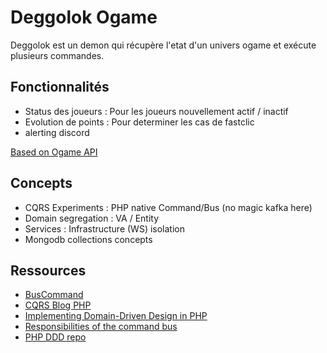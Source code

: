 # Deggolok Ogame

Deggolok est un demon qui récupère l'etat d'un univers ogame et exécute plusieurs commandes.


## Fonctionnalités

- Status des joueurs : Pour les joueurs nouvellement actif / inactif
- Evolution de points : Pour determiner les cas de fastclic
- alerting discord

[Based on Ogame API](https://board.origin.ogame.gameforge.com/index.php/Thread/3927-OGame-API/)
 
 ## Concepts
 - CQRS Experiments : PHP native Command/Bus (no magic kafka here)
 - Domain segregation : VA / Entity 
 - Services : Infrastructure (WS) isolation 
 - Mongodb collections concepts
  
 ## Ressources 
 - [BusCommand](https://matthiasnoback.nl/2015/01/responsibilities-of-the-command-bus/) 
 - [CQRS Blog PHP](https://github.com/skremiec/hexagonal-architecture-cqrs-example) 
 - [Implementing Domain-Driven Design in PHP](https://dzone.com/articles/implementing-domain-driven-design-in-php) 
 - [Responsibilities of the command bus](https://matthiasnoback.nl/2015/01/responsibilities-of-the-command-bus/) 
 - [PHP DDD repo](https://github.com/php-ddd/command) 